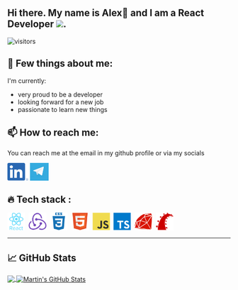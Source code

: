 ## Hi there. My name is Alex👋 and I am a React Developer <img src="https://media.giphy.com/media/WUlplcMpOCEmTGBtBW/giphy.gif" width="30">.
![visitors](https://visitor-badge-reloaded.herokuapp.com/badge?page_id=tarassov.tarassov&color=00cf00)

## :book: Few things about me:
I'm currently:
- very proud to be a developer 
- looking forward for a new job
- passionate to learn new things

## 📫 How to reach me:
You can reach me at the email in my github profile or via my socials

[<img src="https://raw.githubusercontent.com/tarassov/tarassov/master/linkedin.png" height="40em" align="center" alt="Follow alexander-tarasov-dev on LinkedIn" title="Follow alexander-tarasov-dev on LinkedIn"/>](https://www.linkedin.com/in/alexander-tarasov-dev/)
[<img src="https://raw.githubusercontent.com/tarassov/tarassov/master/telegram.png" height="40em" align="center" alt="Write via Telegram" title="Write via Telegram"/>](https://t.me/tarasov_a )

## :fire: Tech stack :
<div>
  <img src="https://github.com/devicons/devicon/blob/master/icons/react/react-original-wordmark.svg" title="React" alt="React" width="40" height="40"/>&nbsp;
  <img src="https://github.com/devicons/devicon/blob/master/icons/redux/redux-original.svg" title="Redux" alt="Redux " width="40" height="40"/>&nbsp;
  <img src="https://github.com/devicons/devicon/blob/master/icons/css3/css3-plain-wordmark.svg"  title="CSS3" alt="CSS" width="40" height="40"/>&nbsp;
  <img src="https://github.com/devicons/devicon/blob/master/icons/html5/html5-original.svg" title="HTML5" alt="HTML" width="40" height="40"/>&nbsp;
  <img src="https://github.com/devicons/devicon/blob/master/icons/javascript/javascript-original.svg" title="JavaScript" alt="JavaScript" width="40" />&nbsp;
  <img src="https://github.com/devicons/devicon/blob/master/icons/typescript/typescript-original.svg" title="Typescript" alt="Typescript" width="40" />&nbsp;
  <img src="https://github.com/devicons/devicon/blob/master/icons/ruby/ruby-plain.svg" title="Ruby" **alt="Ruby" width="40" height="40"/>&nbsp;
  <img src="https://github.com/devicons/devicon/blob/master/icons/rails/rails-plain.svg" title="Rails" **alt="Rails" width="40" height="40"/>&nbsp;
</div>

---

## &#x1f4c8; GitHub Stats

<a href="https://github.com/tarassov/tarassov">
  <img align="center" src="https://github-readme-stats.vercel.app/api/top-langs/?username=tarassov&hide=java,html,tex&title_color=ffffff&text_color=c9cacc&icon_color=2bbc8a&bg_color=1d1f21&langs_count=5" />
</a>
<a href="https://github.com/tarassov/tarassov">
  <img align="center" src="https://github-readme-stats.vercel.app/api?username=tarassov&show_icons=true&line_height=40&count_private=true&title_color=ffffff&text_color=c9cacc&icon_color=2bbc8a&bg_color=1d1f21" alt="Martin's GitHub Stats" />
</a>



